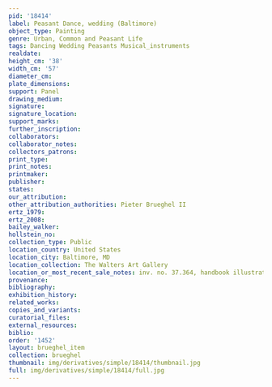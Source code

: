```yaml
---
pid: '18414'
label: Peasant Dance, wedding (Baltimore)
object_type: Painting
genre: Urban, Common and Peasant Life
tags: Dancing Wedding Peasants Musical_instruments
realdate: 
height_cm: '38'
width_cm: '57'
diameter_cm: 
plate_dimensions: 
support: Panel
drawing_medium: 
signature: 
signature_location: 
support_marks: 
further_inscription: 
collaborators: 
collaborator_notes: 
collectors_patrons: 
print_type: 
print_notes: 
printmaker: 
publisher: 
states: 
our_attribution: 
other_attribution_authorities: Pieter Brueghel II
ertz_1979: 
ertz_2008: 
bailey_walker: 
hollstein_no: 
collection_type: Public
location_country: United States
location_city: Baltimore, MD
location_collection: The Walters Art Gallery
location_or_most_recent_sale_notes: inv. no. 37.364, handbook illustration page 136.
provenance: 
bibliography: 
exhibition_history: 
related_works: 
copies_and_variants: 
curatorial_files: 
external_resources: 
biblio: 
order: '1452'
layout: brueghel_item
collection: brueghel
thumbnail: img/derivatives/simple/18414/thumbnail.jpg
full: img/derivatives/simple/18414/full.jpg
---
```

